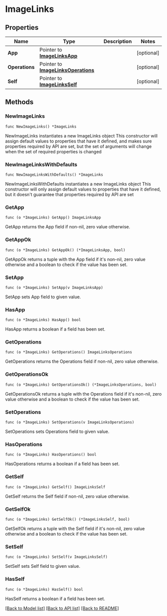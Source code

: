 # ImageLinks

## Properties

Name | Type | Description | Notes
------------ | ------------- | ------------- | -------------
**App** | Pointer to [**ImageLinksApp**](ImageLinksApp.md) |  | [optional] 
**Operations** | Pointer to [**ImageLinksOperations**](ImageLinksOperations.md) |  | [optional] 
**Self** | Pointer to [**ImageLinksSelf**](ImageLinksSelf.md) |  | [optional] 

## Methods

### NewImageLinks

`func NewImageLinks() *ImageLinks`

NewImageLinks instantiates a new ImageLinks object
This constructor will assign default values to properties that have it defined,
and makes sure properties required by API are set, but the set of arguments
will change when the set of required properties is changed

### NewImageLinksWithDefaults

`func NewImageLinksWithDefaults() *ImageLinks`

NewImageLinksWithDefaults instantiates a new ImageLinks object
This constructor will only assign default values to properties that have it defined,
but it doesn't guarantee that properties required by API are set

### GetApp

`func (o *ImageLinks) GetApp() ImageLinksApp`

GetApp returns the App field if non-nil, zero value otherwise.

### GetAppOk

`func (o *ImageLinks) GetAppOk() (*ImageLinksApp, bool)`

GetAppOk returns a tuple with the App field if it's non-nil, zero value otherwise
and a boolean to check if the value has been set.

### SetApp

`func (o *ImageLinks) SetApp(v ImageLinksApp)`

SetApp sets App field to given value.

### HasApp

`func (o *ImageLinks) HasApp() bool`

HasApp returns a boolean if a field has been set.

### GetOperations

`func (o *ImageLinks) GetOperations() ImageLinksOperations`

GetOperations returns the Operations field if non-nil, zero value otherwise.

### GetOperationsOk

`func (o *ImageLinks) GetOperationsOk() (*ImageLinksOperations, bool)`

GetOperationsOk returns a tuple with the Operations field if it's non-nil, zero value otherwise
and a boolean to check if the value has been set.

### SetOperations

`func (o *ImageLinks) SetOperations(v ImageLinksOperations)`

SetOperations sets Operations field to given value.

### HasOperations

`func (o *ImageLinks) HasOperations() bool`

HasOperations returns a boolean if a field has been set.

### GetSelf

`func (o *ImageLinks) GetSelf() ImageLinksSelf`

GetSelf returns the Self field if non-nil, zero value otherwise.

### GetSelfOk

`func (o *ImageLinks) GetSelfOk() (*ImageLinksSelf, bool)`

GetSelfOk returns a tuple with the Self field if it's non-nil, zero value otherwise
and a boolean to check if the value has been set.

### SetSelf

`func (o *ImageLinks) SetSelf(v ImageLinksSelf)`

SetSelf sets Self field to given value.

### HasSelf

`func (o *ImageLinks) HasSelf() bool`

HasSelf returns a boolean if a field has been set.


[[Back to Model list]](../README.md#documentation-for-models) [[Back to API list]](../README.md#documentation-for-api-endpoints) [[Back to README]](../README.md)


